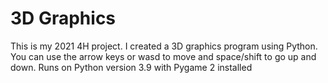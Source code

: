 # 3D Graphics
This is my 2021 4H project. I created a 3D graphics program using Python. You can use the arrow keys or wasd to move and space/shift to go up and down. 
Runs on Python version 3.9 with Pygame 2 installed
